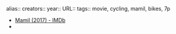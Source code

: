 alias::
creators::
year::
URL::
tags:: movie, cycling, mamil, bikes, 7p


- [Mamil (2017) - IMDb](https://www.imdb.com/title/tt7890942/)
-
